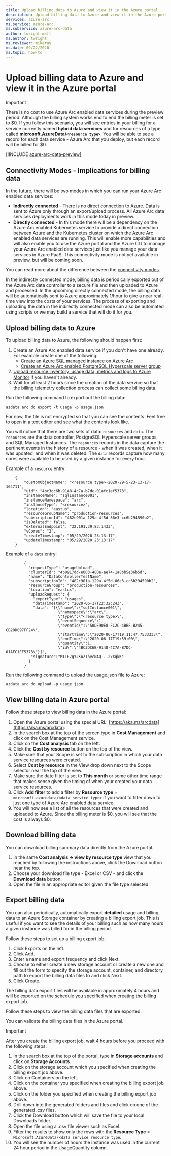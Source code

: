 ```yaml
---
title: Upload billing data to Azure and view it in the Azure portal
description: Upload billing data to Azure and view it in the Azure portal
services: azure-arc
ms.service: azure-arc
ms.subservice: azure-arc-data
author: twright-msft
ms.author: twright
ms.reviewer: mikeray
ms.date: 09/22/2020
ms.topic: how-to
---
```


# Upload billing data to Azure and view it in the Azure portal

> [!IMPORTANT] 
>  There is no cost to use Azure Arc enabled data services during the preview period. Although the billing system works end to end the billing meter is set to $0.  If you follow this scenario, you will see entries in your billing for a service currently named **hybrid data services** and for resources of a type called **microsoft.AzureData/`<resource type>`**. You will be able to see a record for each data service - Azure Arc that you deploy, but each record will be billed for $0.

[!INCLUDE [azure-arc-data-preview](../../../includes/azure-arc-data-preview.md)]

## Connectivity Modes - Implications for billing data

In the future, there will be two modes in which you can run your Azure Arc enabled data services:

- **Indirectly connected** - There is no direct connection to Azure. Data is sent to Azure only through an export/upload process. All Azure Arc data services deployments work in this mode today in preview.
- **Directly connected** - In this mode there will be a dependency on the Azure Arc enabled Kubernetes service to provide a direct connection between Azure and the Kubernetes cluster on which the Azure Arc enabled data services are running. This will enable more capabilities and will also enable you to use the Azure portal and the Azure CLI to manage your Azure Arc enabled data services just like you manage your data services in Azure PaaS.  This connectivity mode is not yet available in preview, but will be coming soon.

You can read more about the difference between the [connectivity modes](/docs/connectivity.md).

In the indirectly connected mode, billing data is periodically exported out of the Azure Arc data controller to a secure file and then uploaded to Azure and processed.  In the upcoming directly connected mode, the billing data will be automatically sent to Azure approximately 1/hour to give a near real-time view into the costs of your services. The process of exporting and uploading the data in the indirectly connected mode can also be automated using scripts or we may build a service that will do it for you.

## Upload billing data to Azure

To upload billing data to Azure, the following should happen first:

1. Create an Azure Arc enabled data service if you don't have one already. For example create one of the following:
   - [Create an Azure SQL managed instance on Azure Arc](create-sql-managed-instance.md)
   - [Create an Azure Arc enabled PostgreSQL Hyperscale server group](create-postgresql-hyperscale-server-group.md)
1. [Upload resource inventory, usage data, metrics and logs to Azure Monitor](upload-metrics-and-logs-to-azure-monitor.md) if you haven't already.
1. Wait for at least 2 hours since the creation of the data service so that the billing telemetry collection process can collect some billing data.

Run the following command to export out the billing data:

```console
azdata arc dc export -t usage -p usage.json
```

For now, the file is not encrypted so that you can see the contents. Feel free to open in a text editor and see what the contents look like.

You will notice that there are two sets of data: `resources` and `data`. The `resources` are the data controller, PostgreSQL Hyperscale server groups, and SQL Managed Instances. The `resources` records in the data capture the pertinent events in the history of a resource - when it was created, when it was updated, and when it was deleted. The `data` records capture how many cores were available to be used by a given instance for every hour.

Example of a `resource` entry:

```console
    {
        "customObjectName": "<resource type>-2020-29-5-23-13-17-164711",
        "uid": "4bc3dc6b-9148-4c7a-b7dc-01afc1ef5373",
        "instanceName": "sqlInstance001",
        "instanceNamespace": "arc",
        "instanceType": "<resource>",
        "location": "eastus",
        "resourceGroupName": "production-resources",
        "subscriptionId": "482c901a-129a-4f5d-86e3-cc6b294590b2",
        "isDeleted": false,
        "externalEndpoint": "32.191.39.83:1433",
        "vCores": "2",
        "createTimestamp": "05/29/2020 23:13:17",
        "updateTimestamp": "05/29/2020 23:13:17"
    }
```

Example of a `data` entry:

```console
        {
          "requestType": "usageUpload",
          "clusterId": "4b0917dd-e003-480e-ae74-1a8bb5e36b5d",
          "name": "DataControllerTestName",
          "subscriptionId": "482c901a-129a-4f5d-86e3-cc6b294590b2",
          "resourceGroup": "production-resources",
          "location": "eastus",
          "uploadRequest": {
            "exportType": "usages",
            "dataTimestamp": "2020-06-17T22:32:24Z",
            "data": "[{\"name\":\"sqlInstance001\",
                       \"namespace\":\"arc\",
                       \"type\":\"<resource type>\",
                       \"eventSequence\":1, 
                       \"eventId\":\"50DF90E8-FC2C-4BBF-B245-CB20DC97FF24\",
                       \"startTime\":\"2020-06-17T19:11:47.7533333\",
                       \"endTime\":\"2020-06-17T19:59:00\",
                       \"quantity\":1,
                       \"id\":\"4BC3DC6B-9148-4C7A-B7DC-01AFC1EF5373\"}]",
           "signature":"MIIE7gYJKoZIhvcNAQ...2xXqkK"
          }
        }
```

Run the following command to upload the usage.json file to Azure:

```console
azdata arc dc upload -p usage.json
```

## View billing data in Azure portal

Follow these steps to view billing data in the Azure portal:

1. Open the Azure portal using the special URL:  [https://aka.ms/arcdata](https://aka.ms/arcdata).
1. In the search box at the top of the screen type in **Cost Management** and click on the Cost Management service.
1. Click on the **Cost analysis** tab on the left.
1. Click the **Cost by resource** button on the top of the view.
1. Make sure that your Scope is set to the subscription in which your data service resources were created.
1. Select **Cost by resource** in the View drop down next to the Scope selector near the top of the view.
1. Make sure the date filter is set to **This month** or some other time range that makes sense given the timing of when your created your data service resources.
1. Click **Add filter** to add a filter by **Resource type** = `microsoft.azuredata/<data service type>` if you want to filter down to just one type of Azure Arc enabled data service.
1. You will now see a list of all the resources that were created and uploaded to Azure. Since the billing meter is $0, you will see that the cost is always $0.

## Download billing data

You can download billing summary data directly from the Azure portal.

1. In the same **Cost analysis -> view by resource type** view that you reached by following the instructions above, click the Download button near the top.
1. Choose your download file type - Excel or CSV - and click the **Download data** button.
1. Open the file in an appropriate editor given the file type selected.

## Export billing data

You can also periodically, automatically export **detailed** usage and billing data to an Azure Storage container by creating a billing export job. This is useful if you want to see the details of your billing such as how many hours a given instance was billed for in the billing period.

Follow these steps to set up a billing export job:

1. Click Exports on the left.
1. Click Add.
1. Enter a name and export frequency and click Next.
1. Choose to either create a new storage account or create a new one and fill out the form to specify the storage account, container, and directory path to export the billing data files to and click Next.
1. Click Create.

The billing data export files will be available in approximately 4 hours and will be exported on the schedule you specified when creating the billing export job.

Follow these steps to view the billing data files that are exported:

You can validate the billing data files in the Azure portal. 

> [!IMPORTANT]
> After you create the billing export job, wait 4 hours before you proceed with the following steps.

1. In the search box at the top of the portal, type in **Storage accounts** and click on **Storage Accounts**.
3. Click on the storage account which you specified when creating the billing export job above.
4. Click on Containers on the left.
5. Click on the container you specified when creating the billing export job above.
6. Click on the folder you specified when creating the billing export job above.
7. Drill down into the generated folders and files and click on one of the generated .csv files.
8. Click the Download button which will save the file to your local Downloads folder.
9. Open the file using a .csv file viewer such as Excel.
10. Filter the results to show only the rows with the **Resource Type** = `Microsoft.AzureData/<data service resource type`.
11. You will see the number of hours the instance was used in the current 24 hour period in the UsageQuantity column.
